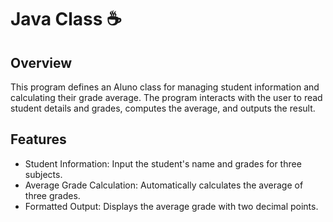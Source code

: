 # Java Class ☕

## Overview
This program defines an Aluno class for managing student information and calculating their grade average. The program interacts with the user to read student details and grades, computes the average, and outputs the result.

## Features
  - Student Information: Input the student's name and grades for three subjects.
  - Average Grade Calculation: Automatically calculates the average of three grades.
  - Formatted Output: Displays the average grade with two decimal points.
